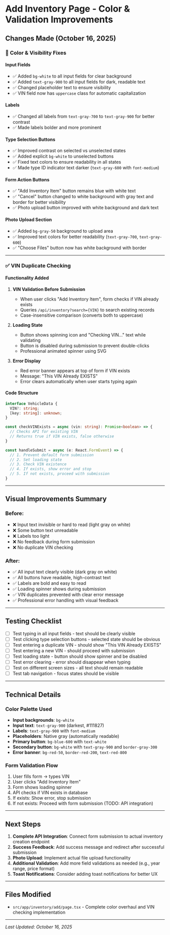 # Add Inventory Page - Color & Validation Improvements

## Changes Made (October 16, 2025)

### 🎨 **Color & Visibility Fixes**

#### **Input Fields**
- ✅ Added `bg-white` to all input fields for clear background
- ✅ Added `text-gray-900` to all input fields for dark, readable text
- ✅ Changed placeholder text to ensure visibility
- ✅ VIN field now has `uppercase` class for automatic capitalization

#### **Labels**
- ✅ Changed all labels from `text-gray-700` to `text-gray-900` for better contrast
- ✅ Made labels bolder and more prominent

#### **Type Selection Buttons**
- ✅ Improved contrast on selected vs unselected states
- ✅ Added explicit `bg-white` to unselected buttons
- ✅ Fixed text colors to ensure readability in all states
- ✅ Made type ID indicator text darker (`text-gray-600` with `font-medium`)

#### **Form Action Buttons**
- ✅ "Add Inventory Item" button remains blue with white text
- ✅ "Cancel" button changed to white background with gray text and border for better visibility
- ✅ Photo upload button improved with white background and dark text

#### **Photo Upload Section**
- ✅ Added `bg-gray-50` background to upload area
- ✅ Improved text colors for better readability (`text-gray-700`, `text-gray-600`)
- ✅ "Choose Files" button now has white background with border

---

### ✅ **VIN Duplicate Checking**

#### **Functionality Added**
1. **VIN Validation Before Submission**
   - When user clicks "Add Inventory Item", form checks if VIN already exists
   - Queries `/api/inventory?search={VIN}` to search existing records
   - Case-insensitive comparison (converts both to uppercase)

2. **Loading State**
   - Button shows spinning icon and "Checking VIN..." text while validating
   - Button is disabled during submission to prevent double-clicks
   - Professional animated spinner using SVG

3. **Error Display**
   - Red error banner appears at top of form if VIN exists
   - Message: "This VIN Already EXISTS"
   - Error clears automatically when user starts typing again

#### **Code Structure**
```typescript
interface VehicleData {
  VIN?: string;
  [key: string]: unknown;
}

const checkVINExists = async (vin: string): Promise<boolean> => {
  // Checks API for existing VIN
  // Returns true if VIN exists, false otherwise
}

const handleSubmit = async (e: React.FormEvent) => {
  // 1. Prevent default form submission
  // 2. Set loading state
  // 3. Check VIN existence
  // 4. If exists, show error and stop
  // 5. If not exists, proceed with submission
}
```

---

## Visual Improvements Summary

### Before:
- ❌ Input text invisible or hard to read (light gray on white)
- ❌ Some button text unreadable
- ❌ Labels too light
- ❌ No feedback during form submission
- ❌ No duplicate VIN checking

### After:
- ✅ All input text clearly visible (dark gray on white)
- ✅ All buttons have readable, high-contrast text
- ✅ Labels are bold and easy to read
- ✅ Loading spinner shows during submission
- ✅ VIN duplicates prevented with clear error message
- ✅ Professional error handling with visual feedback

---

## Testing Checklist

- [ ] Test typing in all input fields - text should be clearly visible
- [ ] Test clicking type selection buttons - selected state should be obvious
- [ ] Test entering a duplicate VIN - should show "This VIN Already EXISTS"
- [ ] Test entering a new VIN - should proceed with submission
- [ ] Test loading state - button should show spinner and be disabled
- [ ] Test error clearing - error should disappear when typing
- [ ] Test on different screen sizes - all text should remain readable
- [ ] Test tab navigation - focus states should be visible

---

## Technical Details

### Color Palette Used
- **Input backgrounds**: `bg-white`
- **Input text**: `text-gray-900` (darkest, #111827)
- **Labels**: `text-gray-900` with `font-medium`
- **Placeholders**: Native gray (automatically readable)
- **Primary button**: `bg-blue-600` with `text-white`
- **Secondary button**: `bg-white` with `text-gray-900` and `border-gray-300`
- **Error banner**: `bg-red-50`, `border-red-200`, `text-red-800`

### Form Validation Flow
1. User fills form → types VIN
2. User clicks "Add Inventory Item"
3. Form shows loading spinner
4. API checks if VIN exists in database
5. If exists: Show error, stop submission
6. If not exists: Proceed with form submission (TODO: API integration)

---

## Next Steps

1. **Complete API Integration**: Connect form submission to actual inventory creation endpoint
2. **Success Feedback**: Add success message and redirect after successful submission
3. **Photo Upload**: Implement actual file upload functionality
4. **Additional Validation**: Add more field validations as needed (e.g., year range, price format)
5. **Toast Notifications**: Consider adding toast notifications for better UX

---

## Files Modified

- `src/app/inventory/add/page.tsx` - Complete color overhaul and VIN checking implementation

---

*Last Updated: October 16, 2025*
